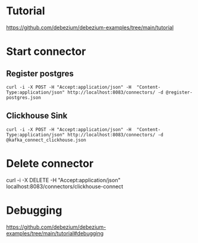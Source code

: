 # Tutorial
https://github.com/debezium/debezium-examples/tree/main/tutorial

# Start connector
## Register postgres
`curl -i -X POST -H "Accept:application/json" -H  "Content-Type:application/json" http://localhost:8083/connectors/ -d @register-postgres.json`
## Clickhouse Sink
`curl -i -X POST -H "Accept:application/json" -H  "Content-Type:application/json" http://localhost:8083/connectors/ -d @kafka_connect_clickhouse.json`

# Delete connector
curl -i -X DELETE -H "Accept:application/json" localhost:8083/connectors/clickhouse-connect

# Debugging
https://github.com/debezium/debezium-examples/tree/main/tutorial#debugging
